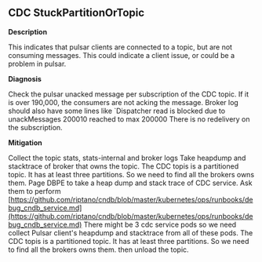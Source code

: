 ## CDC StuckPartitionOrTopic

**Description**

This indicates that pulsar clients are connected to a topic, but are not consuming messages.  This could indicate a client issue, or could be a problem in pulsar.

**Diagnosis**

Check the pulsar unacked message per subscription of the CDC topic. If it is over 190,000, the consumers are not acking the message.
Broker log should also have some lines like `Dispatcher read is blocked due to unackMessages 200010 reached to max 200000
There is no redelivery on the subscription.

**Mitigation**

Collect the topic stats, stats-internal and broker logs
Take heapdump and stacktrace of broker that owns the topic. The CDC topis is a partitioned topic. It has at least three partitions. So we need to find all the brokers owns them.
Page DBPE to take a heap dump and stack trace of CDC service. Ask them to perform [https://github.com/riptano/cndb/blob/master/kubernetes/ops/runbooks/debug_cndb_service.md](https://github.com/riptano/cndb/blob/master/kubernetes/ops/runbooks/debug_cndb_service.md) 
There might be 3 cdc service pods so we need collect Pulsar client's heapdump and stacktrace from all of these pods.
The CDC topis is a partitioned topic. It has at least three partitions. So we need to find all the brokers owns them.
 then unload the topic.
